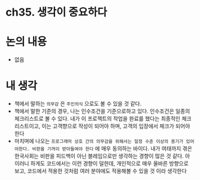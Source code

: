 # ch35. 생각이 중요하다

# 논의 내용

- 없음

# 내 생각

- 책에서 말하는 `의무감` 은 `주인의식` 으로도 볼 수 있을 것 같다.
- 책에서 말한 기준의 경우, 나는 인수조건을 기준으로하고 있다. 인수조건은 일종의 체크리스트로 볼 수 있다. 내가 이 프로젝트의 작업을 완료를 했다는 최종적인 체크리스트이고, 이는 고객향으로 작성이 되어야 하며, 고객의 입장에서 체크가 되어야 한다
- 마치며에 나오는 `프로그래머 상호 간의 의무감을 위해서는 일정 수준 이상의 용기가 있어야한다. 비판을 기꺼이 받아들여야 한다` 에 매우 동의하는 바이다. 내가 여태까지 겪은 한국사회는 비판을 피드백이 아닌 블레임으로만 생각하는 경향이 많은 것 같다. 아이러니 하게도 코드에서는 이런 경향이 덜한데, 개인적으로 매우 올바른 방향으로 보고, 코드에서 적용한 것처럼 여러 분야에도 적용해볼 수 있을 것 이라 생각한다